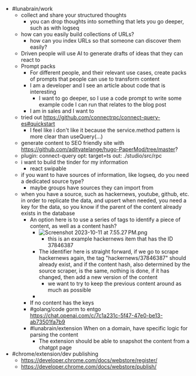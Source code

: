 - #lunabrain/work
	- collect and share your structured thoughts
		- you can drop thoughts into something that lets you go deeper, such as with logseq
	- how can you easily build collections of URLs?
		- how can you index URLs so that someone can discover them easily?
	- Driven people will use AI to generate drafts of ideas that they can react to
	- Prompt packs
		- For different people, and their relevant use cases, create packs of prompts that people can use to transform content
		- I am a developer and I see an article about code that is interesting
			- I want to go deeper, so I use a code prompt to write some example code I can run that relates to the blog post
		- I am in sales and I want to
	- tried out https://github.com/connectrpc/connect-query-es#quickstart
		- I feel like i don't like it because the service.method pattern is more clear than useQuery(...)
	- generate content to SEO friendly site with https://github.com/adityatelange/hugo-PaperMod/tree/master?
	- plugin: connect-query
	  opt: target=ts
	  out: ./studio/src/rpc
	- i want to build the tinder for my information
		- react swipable
	- if you want to have sources of information, like logseq, do you need a dedicated source type?
		- maybe groups have sources they can import from
	- when you have a source, such as hackernews, youtube, github, etc. in order to replicate the data, and upsert when needed, you need a key for the data, so you know if the parent of the content already exists in the database
		- An option here is to use a series of tags to identify a piece of content, as well as a content hash?
			- ![Screenshot 2023-10-11 at 7.55.27 PM.png](../assets/Screenshot_2023-10-11_at_7.55.27 PM_1697079339784_0.png)
				- this is an example hackernews item that has the ID 37846387
			- The identifier here is straight forward, if we go to scrape hackernews again, the tag "hackernews/37846387" should already exist, and if the content hash, also determined by the source scraper, is the same, nothing is done, if it has changed, then add a new version of the content
				- we want to try to keep the previous content around as much as possible
			-
		- If no content has the keys
		- #golang/code gorm to entgo https://chat.openai.com/c/7c1a231c-5f47-47e0-be13-ab73501fa7b9
		- #lunabrain/extension When on a domain, have specific logic for parsing the content
			- The extension should be able to snapshot the content from a chatgpt page
- #chrome/extension/dev publishing
	- https://developer.chrome.com/docs/webstore/register/
	- https://developer.chrome.com/docs/webstore/publish/